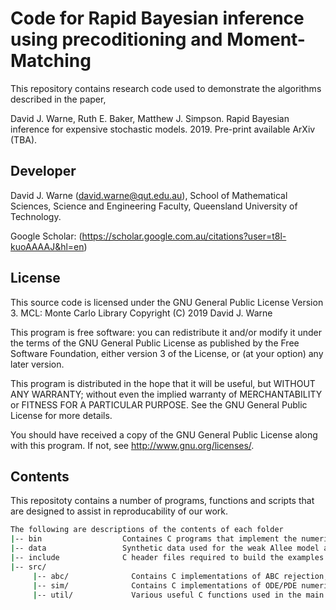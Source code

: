# Code for Rapid Bayesian inference using precoditioning and Moment-Matching

This repository contains research code used to demonstrate the algorithms described
in the paper,

David J. Warne, Ruth E. Baker, Matthew J. Simpson.
Rapid Bayesian inference for expensive stochastic models. 2019.
Pre-print available ArXiv (TBA).

## Developer
David J. Warne (david.warne@qut.edu.au), School of Mathematical Sciences, Science and Engineering Faculty, Queensland University of Technology.

Google Scholar: (https://scholar.google.com.au/citations?user=t8l-kuoAAAAJ&hl=en)

## License
This source code is licensed under the GNU General Public License Version 3. MCL: Monte Carlo Library
Copyright (C) 2019  David J. Warne

This program is free software: you can redistribute it and/or modify
it under the terms of the GNU General Public License as published by
the Free Software Foundation, either version 3 of the License, or
(at your option) any later version.

This program is distributed in the hope that it will be useful,
but WITHOUT ANY WARRANTY; without even the implied warranty of
MERCHANTABILITY or FITNESS FOR A PARTICULAR PURPOSE.  See the
GNU General Public License for more details.

You should have received a copy of the GNU General Public License
along with this program.  If not, see <http://www.gnu.org/licenses/>.

## Contents

This repositoty contains a number of programs, functions and scripts that are
designed to assist in reproducability of our work. 

```bash
The following are descriptions of the contents of each folder
|-- bin                  Containes C programs that implement the numerical examples presented in the paper
|-- data                 Synthetic data used for the weak Allee model and scratch assay model
|-- include              C header files required to build the examples programs
|-- src/
     |-- abc/              Contains C implementations of ABC rejection, SMC-ABC, PC-SMC-ABC and MM-SMC-ABC.
     |-- sim/              Contains C implementations of ODE/PDE numerical schemes with error control, and the stochastic lattice-based random-walk model.
     |-- util/             Various useful C functions used in the main programs and functions.
```
